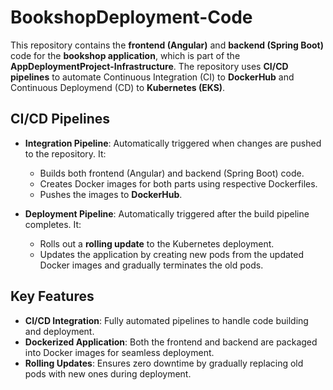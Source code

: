 # **BookshopDeployment-Code**

This repository contains the **frontend (Angular)** and **backend (Spring Boot)** code for the **bookshop application**, which is part of the **AppDeploymentProject-Infrastructure**. The repository uses **CI/CD pipelines** to automate Continuous Integration (CI) to **DockerHub** and Continuous Deploymend (CD) to **Kubernetes (EKS)**.

## **CI/CD Pipelines**

- **Integration Pipeline**: Automatically triggered when changes are pushed to the repository. It:
  - Builds both frontend (Angular) and backend (Spring Boot) code.
  - Creates Docker images for both parts using respective Dockerfiles.
  - Pushes the images to **DockerHub**.

- **Deployment Pipeline**: Automatically triggered after the build pipeline completes. It:
  - Rolls out a **rolling update** to the Kubernetes deployment.
  - Updates the application by creating new pods from the updated Docker images and gradually terminates the old pods.

## **Key Features**

- **CI/CD Integration**: Fully automated pipelines to handle code building and deployment.
- **Dockerized Application**: Both the frontend and backend are packaged into Docker images for seamless deployment.
- **Rolling Updates**: Ensures zero downtime by gradually replacing old pods with new ones during deployment.
